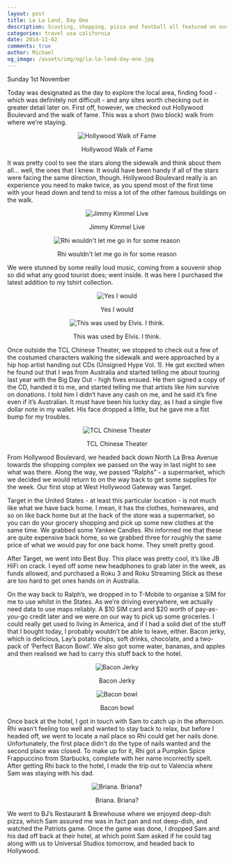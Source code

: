 ```yaml
---
layout: post
title: La La Land, Day One
description: Scouting, shopping, pizza and football all featured on our first day in Los Angeles.
categories: travel usa california
date: 2014-11-02
comments: true
author: Michael
og_image: /assets/img/og/la-la-land-day-one.jpg
---
```

Sunday 1st November

Today was designated as the day to explore the local area, finding food - which was definitely not difficult - and any sites worth checking out in greater detail later on. First off, however, we checked out Hollywood Boulevard and the walk of fame. This was a short (two block) walk from where we’re staying.

<div style="margin-bottom: 10px; text-align: center;">
    <img src="/assets/img/blog/hollywood_walk_of_fame.jpg" alt="Hollywood Walk of Fame" />
    <p>Hollywood Walk of Fame</p>
</div>

It was pretty cool to see the stars along the sidewalk and think about them all… well, the ones that I knew. It would have been handy if all of the stars were facing the same direction, though. Hollywood Boulevard really is an experience you need to make twice, as you spend most of the first time with your head down and tend to miss a lot of the other famous buildings on the walk.

<div style="margin-bottom: 10px; text-align: center;">
    <img src="/assets/img/blog/jimmy_kimmel_live.jpg" alt="Jimmy Kimmel Live" />
    <p>Jimmy Kimmel Live</p>
</div>

<div style="margin-bottom: 10px; text-align: center;">
    <img src="/assets/img/blog/hooters_hollywood.jpg" alt="Rhi wouldn't let me go in for some reason" />
    <p>Rhi wouldn't let me go in for some reason</p>
</div>

We were stunned by some really loud music, coming from a souvenir shop so did what any good tourist does; went inside. It was here I purchased the latest addition to my tshirt collection.

<div style="margin-bottom: 10px; text-align: center;">
    <img src="/assets/img/blog/new_tshirt.jpg" alt="Yes I would" />
    <p>Yes I would</p>
</div>

<div style="margin-bottom: 10px; text-align: center;">
    <img src="/assets/img/blog/elvis_car.jpg" alt="This was used by Elvis. I think." />
    <p>This was used by Elvis. I think.</p>
</div>

Once outside the TCL Chinese Theater, we stopped to check out a few of the costumed characters walking the sidewalk and were approached by a hip hop artist handing out CDs (Unsigned Hype Vol. 1). He got excited when he found out that I was from Australia and started telling me about touring last year with the Big Day Out - high fives ensued. He then signed a copy of the CD, handed it to me, and started telling me that artists like him survive on donations. I told him I didn’t have any cash on me, and he said it’s fine even if it’s Australian. It must have been his lucky day, as I had a single five dollar note in my wallet. His face dropped a little, but he gave me a fist bump for my troubles.

<div style="margin-bottom: 10px; text-align: center;">
    <img src="/assets/img/blog/tcl_chinese_theater.jpg" alt="TCL Chinese Theater" />
    <p>TCL Chinese Theater</p>
</div>

From Hollywood Boulevard, we headed back down North La Brea Avenue towards the shopping complex we passed on the way in last night to see what was there. Along the way, we passed “Ralphs” - a supermarket, which we decided we would return to on the way back to get some supplies for the week. Our first stop at West Hollywood Gateway was Target.

Target in the United States - at least this particular location - is not much like what we have back home. I mean, it has the clothes, homewares, and so on like back home but at the back of the store was a supermarket, so you can do your grocery shopping and pick up some new clothes at the same time. We grabbed some Yankee Candles. Rhi informed me that these are quite expensive back home, so we grabbed three for roughly the same price of what we would pay for one back home. They smelt pretty good.

After Target, we went into Best Buy. This place was pretty cool, it’s like JB HiFi on crack. I eyed off some new headphones to grab later in the week, as funds allowed, and purchased a Roku 3 and Roku Streaming Stick as these are too hard to get ones hands on in Australia.

On the way back to Ralph’s, we dropped in to T-Mobile to organise a SIM for me to use whilst in the States. As we’re driving everywhere, we actually need data to use maps reliably. A $10 SIM card and $20 worth of pay-as-you-go credit later and we were on our way to pick up some groceries. I could really get used to living in America, and if I had a solid diet of the stuff that I bought today, I probably wouldn’t be able to leave, either. Bacon jerky, which is delicious, Lay’s potato chips, soft drinks, chocolate, and a two-pack of ‘Perfect Bacon Bowl’. We also got some water, bananas, and apples and then realised we had to carry this stuff back to the hotel.

<div style="margin-bottom: 10px; text-align: center;">
    <img src="/assets/img/blog/bacon_jerky.jpg" alt="Bacon Jerky" />
    <p>Bacon Jerky</p>
</div>

<div style="margin-bottom: 10px; text-align: center;">
    <img src="/assets/img/blog/bacon_bowl.jpg" alt="Bacon bowl" />
    <p>Bacon bowl</p>
</div>

Once back at the hotel, I got in touch with Sam to catch up in the afternoon. Rhi wasn’t feeling too well and wanted to stay back to relax, but before I headed off, we went to locate a nail place so Rhi could get her nails done. Unfortunately, the first place didn't do the type of nails wanted and the second place was closed. To make up for it, Rhi got a Pumpkin Spice Frappuccino from Starbucks, complete with her name incorrectly spelt. After getting Rhi back to the hotel, I made the trip out to Valencia where Sam was staying with his dad.

<div style="margin-bottom: 10px; text-align: center;">
    <img src="/assets/img/blog/briana_starbucks.jpg" alt="Briana. Briana?" />
    <p>Briana. Briana?</p>
</div>

We went to BJ’s Restaurant & Brewhouse where we enjoyed deep-dish pizza, which Sam assured me was in fact pan and not deep-dish, and watched the Patriots game. Once the game was done, I dropped Sam and his dad off back at their hotel, at which point Sam asked if he could tag along with us to Universal Studios tomorrow, and headed back to Hollywood.